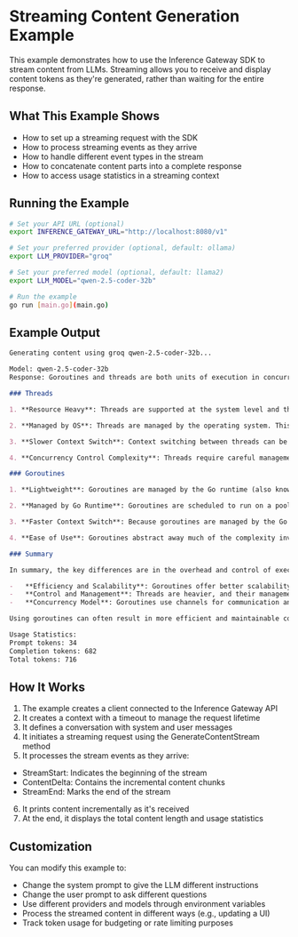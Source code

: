 # Streaming Content Generation Example

This example demonstrates how to use the Inference Gateway SDK to stream content from LLMs. Streaming allows you to receive and display content tokens as they're generated, rather than waiting for the entire response.

## What This Example Shows

-   How to set up a streaming request with the SDK
-   How to process streaming events as they arrive
-   How to handle different event types in the stream
-   How to concatenate content parts into a complete response
-   How to access usage statistics in a streaming context

## Running the Example

```sh
# Set your API URL (optional)
export INFERENCE_GATEWAY_URL="http://localhost:8080/v1"

# Set your preferred provider (optional, default: ollama)
export LLM_PROVIDER="groq"

# Set your preferred model (optional, default: llama2)
export LLM_MODEL="qwen-2.5-coder-32b"

# Run the example
go run [main.go](main.go)
```

## Example Output

```markdown
Generating content using groq qwen-2.5-coder-32b...

Model: qwen-2.5-coder-32b
Response: Goroutines and threads are both units of execution in concurrent programming, but they operate in significantly different ways, especially in terms of their implementation and the environment in which they are used.

### Threads

1. **Resource Heavy**: Threads are supported at the system level and thus have a significant overhead in terms of memory and processing power. Each thread typically needs to allocate a stack of a certain size (often in the range of 1-8 MB), which can add up to considerable memory consumption, especially when dealing with a large number of concurrent threads.

2. **Managed by OS**: Threads are managed by the operating system. This means that the OS scheduler handles the execution and switching of threads, which can lead to varying performance depending on the OS and the specific workload.

3. **Slower Context Switch**: Context switching between threads can be relatively slow due to the resources involved; this includes saving and restoring the thread's state, and handling the delicate process of stopping and restarting a thread's execution.

4. **Concurrency Control Complexity**: Threads require careful management to avoid issues like race conditions, deadlocks, and starvation. Programming with threads can therefore become complex, as one must employ synchronization mechanisms provided by the language (e.g., mutexes, semaphores).

### Goroutines

1. **Lightweight**: Goroutines are managed by the Go runtime (also known as the Go Scheduler) and are not directly backed by any OS-level threads. They start off with a small stack (approximately 2 KB) and can grow or shrink dynamically based on the needs of the running program. This makes goroutines very lightweight and efficient, allowing for the concurrent execution of thousands if not millions of goroutines.

2. **Managed by Go Runtime**: Goroutines are scheduled to run on a pool of so-called logical processors (which, in turn, are mapped to OS-level threads). The Go runtime handles the execution and context switching between goroutines, which is more efficient and faster than OS-level context switching.

3. **Faster Context Switch**: Because goroutines are managed by the Go runtime and operate within the user space, the cost of context switching between them is much lower compared to threads. This is one of the main advantages of using goroutines in Go for high concurrency.

4. **Ease of Use**: Goroutines abstract away much of the complexity involved in concurrent programming. There are no locks or mutexes; instead, goroutines use channels to communicate and synchronize, which leads to code that is often simpler and less prone to race conditions. The error handling mechanism provided by Go, such as deferred function calls and panic/recover, further aids in managing complex concurrent programs.

### Summary

In summary, the key differences are in the overhead and control of execution:

-   **Efficiency and Scalability**: Goroutines offer better scalability and a higher degree of efficiency due to their lightweight nature.
-   **Control and Management**: Threads are heavier, and their management is more complex, often leading to performance issues with a large number of threads. Goroutines are more straightforward, with Go's runtime handling the complexities of distribution over OS threads.
-   **Concurrency Model**: Goroutines use channels for communication and synchronization, leading to cleaner and less error-prone concurrent programs. Threads rely on locks and other synchronization primitives.

Using goroutines can often result in more efficient and maintainable concurrent applications, especially in Go.

Usage Statistics:
Prompt tokens: 34
Completion tokens: 682
Total tokens: 716
```

## How It Works

1. The example creates a client connected to the Inference Gateway API
2. It creates a context with a timeout to manage the request lifetime
3. It defines a conversation with system and user messages
4. It initiates a streaming request using the GenerateContentStream method
5. It processes the stream events as they arrive:

-   StreamStart: Indicates the beginning of the stream
-   ContentDelta: Contains the incremental content chunks
-   StreamEnd: Marks the end of the stream

6. It prints content incrementally as it's received
7. At the end, it displays the total content length and usage statistics

## Customization

You can modify this example to:

-   Change the system prompt to give the LLM different instructions
-   Change the user prompt to ask different questions
-   Use different providers and models through environment variables
-   Process the streamed content in different ways (e.g., updating a UI)
-   Track token usage for budgeting or rate limiting purposes
